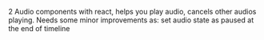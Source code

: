 2 Audio components with react, helps you play audio, cancels other audios playing.
Needs some minor improvements as: set audio state as paused at the end of timeline
